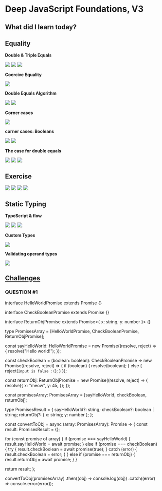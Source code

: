 <h1>Deep JavaScript Foundations, V3</h1>
<h2>What did I learn today?</h2>
<h2>Equality</h2>
<p><strong>Double & Triple Equals</strong></p>
<img src="https://github.com/Rawan969/Mastering-JavaScript-in-20-Days/assets/121896627/36eb0711-db23-4989-a39a-1bde670f8c35">
<img src="https://github.com/Rawan969/Mastering-JavaScript-in-20-Days/assets/121896627/bb6e71ea-0d29-4741-95d5-2dca6d14d315">
<img src="https://github.com/Rawan969/Mastering-JavaScript-in-20-Days/assets/121896627/9deaf30d-cff2-441b-b90a-aac11f845823">
<p><strong>Coercive Equality</strong></p>
<img src="https://github.com/Rawan969/Mastering-JavaScript-in-20-Days/assets/121896627/09e1c8e0-c164-473b-9afb-041890a5c5bd">
<p><strong>Double Equals Algorithm</strong></p>
<img src="https://github.com/Rawan969/Mastering-JavaScript-in-20-Days/assets/121896627/dd46b300-a8e0-482b-b969-cd1c43eecc62">
<img src="https://github.com/Rawan969/Mastering-JavaScript-in-20-Days/assets/121896627/ed934912-b6fc-40ba-a6ea-617538c94fa2">
<p><strong>Corner cases</strong></p>
<img src="https://github.com/Rawan969/Mastering-JavaScript-in-20-Days/assets/121896627/a56c78b0-c1c8-4e33-99f3-d00cd40f3e8a">
<p><strong>corner cases: Booleans</strong></p>
<img src="https://github.com/Rawan969/Mastering-JavaScript-in-20-Days/assets/121896627/c7752fb0-af43-4aa9-9c12-598990bb1452">
<img src="https://github.com/Rawan969/Mastering-JavaScript-in-20-Days/assets/121896627/ed5ad124-9294-4ae5-84e2-3699b75ec810">
<p><strong>The case for double equals</strong></p>
<img src="https://github.com/Rawan969/Mastering-JavaScript-in-20-Days/assets/121896627/04f6d6ab-da35-493d-96c1-317c4a9a5f1f">
<img src="https://github.com/Rawan969/Mastering-JavaScript-in-20-Days/assets/121896627/45bd8399-c7ba-4d8e-80a5-d65453404255">
<img src="https://github.com/Rawan969/Mastering-JavaScript-in-20-Days/assets/121896627/fbdbeae9-6668-4bc2-aacb-4bba8065501c">
<h2>Exercise</h2>
<img src="https://github.com/Rawan969/Mastering-JavaScript-in-20-Days/assets/121896627/730ee4f4-f8fb-4c4f-bd95-a17a44e0978c">
<img src="https://github.com/Rawan969/Mastering-JavaScript-in-20-Days/assets/121896627/906e3efc-ac38-484b-9b94-886e3d777773">
<img src="https://github.com/Rawan969/Mastering-JavaScript-in-20-Days/assets/121896627/30d78654-30c3-4b43-b997-7c9a055c3af0">
<img src="https://github.com/Rawan969/Mastering-JavaScript-in-20-Days/assets/121896627/73ceb3f3-dcc1-4b22-8d32-ff08cb8b0946">
</br>
<h2>Static Typing</h2>
<p><strong>TypeScript & flow</strong></p>
<img src="https://github.com/Rawan969/Mastering-JavaScript-in-20-Days/assets/121896627/b305b6f0-ec24-4916-b38d-830ebfd8bd54">
<img src="https://github.com/Rawan969/Mastering-JavaScript-in-20-Days/assets/121896627/ac50bdd0-64dc-470e-a868-b19305223c2e">
<img src="https://github.com/Rawan969/Mastering-JavaScript-in-20-Days/assets/121896627/1d45984c-67c4-4609-ba8b-eceb0f5c3f86">
<p><strong>Custom Types</strong></p>
<img src="https://github.com/Rawan969/Mastering-JavaScript-in-20-Days/assets/121896627/1bf4eab4-88ed-4fea-addf-a259b514ef85">
<p><strong>Validating operand types</strong></p>
<img src="https://github.com/Rawan969/Mastering-JavaScript-in-20-Days/assets/121896627/3d77473c-de30-4e56-9807-1522ede68086">
<h2><a href="https://github.com/orjwan-alrajaby/gsg-QA-Nablus-training-2023/blob/main/learning-sprint-1/week3%20-%20deep-javascript-foundations-v3/day%202/tasks.md">Challenges</a></h2>
<h3>QUESTION #1</h3>
<div>
  interface HelloWorldPromise extends Promise<string> {}

interface CheckBooleanPromise extends Promise<boolean> {}

interface ReturnObjPromise extends Promise<{ x: string; y: number }> {}

type PromisesArray = [HelloWorldPromise, CheckBooleanPromise, ReturnObjPromise];

const sayHelloWorld: HelloWorldPromise = new Promise((resolve, reject) => {
  resolve("Hello world!");
});

const checkBoolean = (boolean: boolean): CheckBooleanPromise =>
  new Promise((resolve, reject) => {
    if (boolean) {
      resolve(boolean);
    } else {
      reject(`Input is false :(`);
    }
  });

const returnObj: ReturnObjPromise = new Promise((resolve, reject) => {
  resolve({
    x: "meow",
    y: 45,
  });
});

const promisesArray: PromisesArray = [sayHelloWorld, checkBoolean, returnObj];

type PromisesResult = {
  sayHelloWorld?: string;
  checkBoolean?: boolean | string;
  returnObj?: { x: string; y: number };
};

const convertToObj = async (array: PromisesArray): Promise<PromisesResult> => {
  const result: PromisesResult = {};

  for (const promise of array) {
    if (promise === sayHelloWorld) {
      result.sayHelloWorld = await promise;
    } else if (promise === checkBoolean) {
      try {
        result.checkBoolean = await promise(true);
      } catch (error) {
        result.checkBoolean = error;
      }
    } else if (promise === returnObj) {
      result.returnObj = await promise;
    }
  }

  return result;
};

convertToObj(promisesArray)
  .then((obj) => console.log(obj))
  .catch((error) => console.error(error));

</div>
